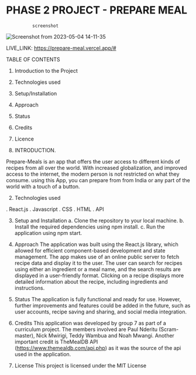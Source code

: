 # PHASE 2 PROJECT - PREPARE MEAL
              screenshot
![Screenshot from 2023-05-04 14-11-35](https://user-images.githubusercontent.com/126860107/236188373-83ce0784-18d8-4c5a-bb27-24969c7c2179.png)

LIVE_LINK: https://prepare-meal.vercel.app/#

TABLE OF CONTENTS
1. Introduction to the Project
2. Technologies used
3. Setup/Installation
4. Approach
5. Status
6. Credits
7. Licence

1. INTRODUCTION. 

Prepare-Meals is an app that offers the user access to different kinds of recipes from all over the world. With increased globalization, and improved access to the internet, the modern person is not restricted on what they consume. using this App, you can prepare from from India or any part of the world with a touch of a button.

2. Technologies used

. React.js
. Javascript
. CSS
. HTML
. API

3. Setup and Installation
a.  Clone the repository to your local machine.
b.  Install the required dependencies using npm install.
c.  Run the application using npm start.

4. Approach
The application was built using the React.js library, which allowed for efficient component-based development and state management. The app makes use of an online public server to fetch recipe data and display it to the user. The user can search for recipes using either an ingredient or a meal name, and the search results are displayed in a user-friendly format. Clicking on a recipe displays more detailed information about the recipe, including ingredients and instructions.

5. Status
The application is fully functional and ready for use. However, further improvements and features could be added in the future, such as user accounts, recipe saving and sharing, and social media integration.

6. Credits
This application was developed by group 7 as part of a curriculum project. The members involved are Paul Nderitu (Scram-master), Nick Mwirigi, Teddy Wambua and Noah Mwangi. Another important credit is TheMealDB API (https://www.themealdb.com/api.php) as it was the source of the api used in the application.

7. License
This project is licensed under the MIT License
